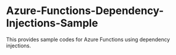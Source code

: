 # Azure-Functions-Dependency-Injections-Sample
This provides sample codes for Azure Functions using dependency injections.
